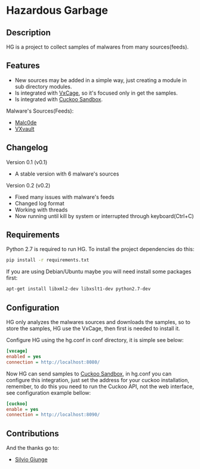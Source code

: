 Hazardous Garbage
=================

Description
-----------

HG is a project to collect samples of malwares from many sources(feeds).

Features
--------

* New sources may be added in a simple way, just creating a module in sub directory modules.
* Is integrated with [VxCage](https://github.com/cuckoobox/vxcage), so it's focused only in get the samples.
* Is integrated with [Cuckoo Sandbox](https://github.com/cuckoobox/cuckoo).

Malware's Sources(Feeds):

* [Malc0de](http://malc0de.com/)
* [VXvault](http://vxvault.siri-urz.net/)

Changelog
---------

Version 0.1 (v0.1)

* A stable version with 6 malware's sources

Version 0.2 (v0.2)

* Fixed many issues with malware's feeds
* Changed log format
* Working with threads
* Now running until kill by system or interrupted through keyboard(Ctrl+C)

Requirements
------------

Python 2.7 is required to run HG. To install the project dependencies do this:

```bash
pip install -r requirements.txt
```

If you are using Debian/Ubuntu maybe you will need install some packages first:

```bash
apt-get install libxml2-dev libxslt1-dev python2.7-dev
```

Configuration
-------------

HG only analyzes the malwares sources and downloads the samples, so to store the samples, HG use
the VxCage, then first is needed to install it.

Configure HG using the hg.conf in conf directory, it is simple see below:

```ini
[vxcage]
enabled = yes
connection = http://localhost:8080/
```

Now HG can send samples to [Cuckoo Sandbox](https://github.com/cuckoobox/cuckoo), in hg.conf you
can configure this integration, just set the address for your cuckoo installation, remember, to do this you
need to run the Cuckoo API, not the web interface, see configuration example bellow:

```ini
[cuckoo]
enable = yes
connection = http://localhost:8090/
```

Contributions
-------------

And the thanks go to:

* [Silvio Giunge](https://github.com/SilvioGiunge)
